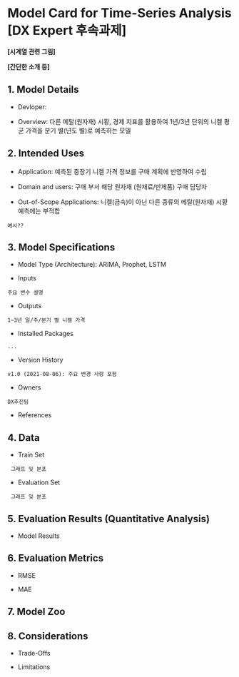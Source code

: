 # Model Card for Time-Series Analysis [DX Expert 후속과제]

**[시계열 관련 그림]**  

**[간단한 소개 등]** 


## 1. Model Details

* Devloper:

* Overview: 다른 메탈(원자재) 시황, 경제 지표를 활용하여 1년/3년 단위의 니켈 평균 가격을 분기 별(년도 별)로 예측하는 모델


## 2. Intended Uses

* Application: 예측된 중장기 니켈 가격 정보를 구매 계획에 반영하여 수립 

* Domain and users: 구매 부서 해당 원자재 (원재료/반제품) 구매 담당자

* Out-of-Scope Applications: 니켈(금속)이 아닌 다른 종류의 메탈(원자재) 시황 예측에는 부적합

```
예시??
```

## 3. Model Specifications

* Model Type (Architecture): ARIMA, Prophet, LSTM

* Inputs
```
주요 변수 설명
``` 
* Outputs
```
1~3년 일/주/분기 별 니켈 가격 
``` 
* Installed Packages
```
...
``` 
* Version History
```
v1.0 (2021-08-06): 주요 변경 사항 포함
```
* Owners
```
DX추진팀
```
* References

## 4. Data

* Train Set
```
 그래프 및 분포
```

* Evaluation Set
```
 그래프 및 분포
```

## 5. Evaluation Results (Quantitative Analysis)

*	Model Results

## 6. Evaluation Metrics

*	RMSE
 
*	MAE

## 7. Model Zoo

## 8.	Considerations

*	Trade-Offs

*	Limitations
